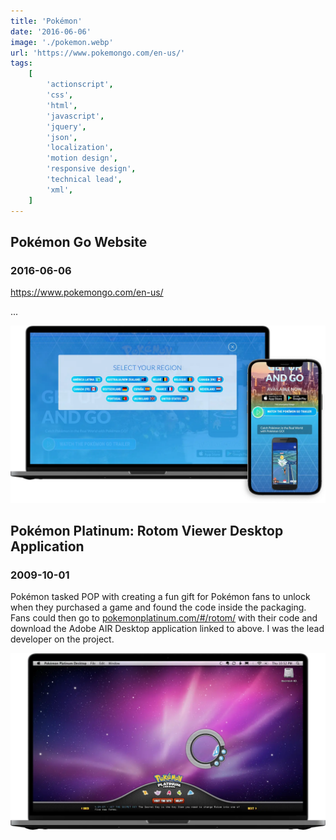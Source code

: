 ```yaml
---
title: 'Pokémon'
date: '2016-06-06'
image: './pokemon.webp'
url: 'https://www.pokemongo.com/en-us/'
tags:
    [
        'actionscript',
        'css',
        'html',
        'javascript',
        'jquery',
        'json',
        'localization',
        'motion design',
        'responsive design',
        'technical lead',
        'xml',
    ]
---
```


## Pokémon Go Website

### 2016-06-06

https://www.pokemongo.com/en-us/

...

![Pokémon Go Website](./pokemon-go-1.webp)

## Pokémon Platinum: Rotom Viewer Desktop Application

### 2009-10-01

Pokémon tasked POP with creating a fun gift for Pokémon fans to unlock when they purchased a game and found the code inside the packaging. Fans could then go to [pokemonplatinum.com/#/rotom/](https://www.pokemonplatinum.com/#/rotom/) with their code and download the Adobe AIR Desktop application linked to above. I was the lead developer on the project.

![Pokémon Go Website](./pokemon-platinum-1.webp)
